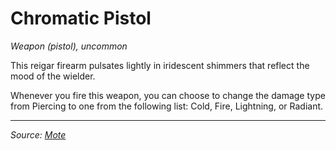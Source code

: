 # Chromatic Pistol

_Weapon (pistol), uncommon_

This reigar firearm pulsates lightly in iridescent shimmers that reflect the mood of the wielder.

Whenever you fire this weapon, you can choose to change the damage type from Piercing to one from the following list: Cold, Fire, Lightning, or Radiant.

---

_Source: [Mote](https://github.com/mpanighetti/dnd5e-mote)_
